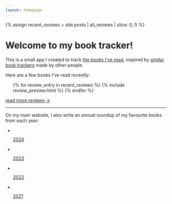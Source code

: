```yaml
---
layout: homepage
---
```


{% assign recent_reviews = site.posts | all_reviews | slice: 0, 5 %}

# Welcome to my book tracker!

This is a small app I created to track <a href="/reviews/">the books I've read</a>, inspired by [similar book trackers] made by other people.

[similar book trackers]: https://debugger.medium.com/tech-savvy-readers-are-designing-their-own-better-versions-of-goodreads-aac96934d79

Here are a few books I've read recently:

<ul class="review_previews">
  {% for review_entry in recent_reviews %}
    {% include review_preview.html %}
  {% endfor %}
</ul>

<a href="/reviews/">read more reviews &rarr;</a>

---

On my main website, I also write an annual roundup of my favourite books from each year:

<ul id="roundups">
  <li>
    <a href="https://alexwlchan.net/2024/2024-in-reading/">
      <div class="roundup_item">
        <img src="/static/roundups/2024-in-reading.jpg" alt="">
        <p>2024</p>
      </div>
    </a>
  </li>
  <li>
    <a href="https://alexwlchan.net/2023/2023-in-reading/">
      <div class="roundup_item">
        <img src="/static/roundups/2023-in-reading.jpg" alt="">
        <p>2023</p>
      </div>
    </a>
  </li>
  <li>
    <a href="https://alexwlchan.net/2022/2022-in-reading/">
      <div class="roundup_item">
        <img src="/static/roundups/2022-in-reading.jpg" alt="">
        <p>2022</p>
      </div>
    </a>
  </li>
  <li>
    <a href="https://alexwlchan.net/2021/2021-in-reading/">
      <div class="roundup_item">
        <img src="/static/roundups/2021-in-reading.jpg" alt="">
        <p>2021</p>
      </div>
    </a>
  </li>
</ul>
